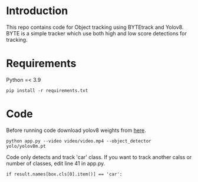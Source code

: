 # Introduction
This repo contains code for Object tracking using BYTEtrack and Yolov8. BYTE is a simple tracker which use both high and 
low score detections for tracking.

# Requirements
Python =< 3.9
```
pip install -r requirements.txt
```

# Code
Before running code download yolov8 weights from [here](https://docs.ultralytics.com/models/yolov8/#supported-tasks-and-modes).
```
python app.py --video video/video.mp4 --object_detector yolo/yolov8m.pt
```
Code only detects and track 'car' class. If you want to track another calss or number of classes, edit line 41 in app.py.

```
if result.names[box.cls[0].item()] == 'car':
```
